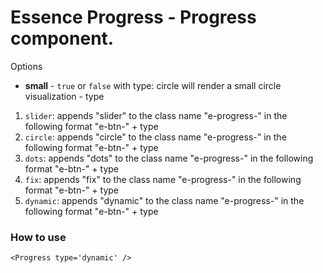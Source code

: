 # Essence Progress - Progress component.

Options
- **small** - `true` or `false` with type: circle will render a small circle visualization - type 
1. `slider`: appends "slider" to the class name "e-progress-" in the following format "e-btn-" + type
2. `circle`: appends "circle" to the class name "e-progress-" in the following format "e-btn-" + type
3. `dots`: appends "dots" to the class name "e-progress-" in the following format "e-btn-" + type
4. `fix`: appends "fix" to the class name "e-progress-" in the following format "e-btn-" + type
5. `dynamic`: appends "dynamic" to the class name "e-progress-" in the following format "e-btn-" + type

### How to use
```
<Progress type='dynamic' />
```